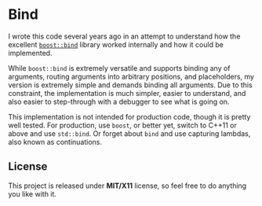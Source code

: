 # Bind #

I wrote this code several years ago in an attempt to understand how the excellent [`boost::bind`](http://www.boost.org/doc/libs/1_65_1/libs/bind/doc/html/bind.html) library worked internally and how it could be implemented.

While `boost::bind` is extremely versatile and supports binding any of arguments, routing arguments into arbitrary positions, and placeholders, my version is extremely simple and demands binding all arguments. Due to this constraint, the implementation is much simpler, easier to understand, and also easier to step-through with a debugger to see what is going on.

This implementation is not intended for production code, though it is pretty well tested. For production, use `boost`, or better yet, switch to C++11 or above and use `std::bind`. Or forget about `bind` and use capturing lambdas, also known as continuations.

## License ##

This project is released under **MIT/X11** license, so feel free to do anything you like with it.
